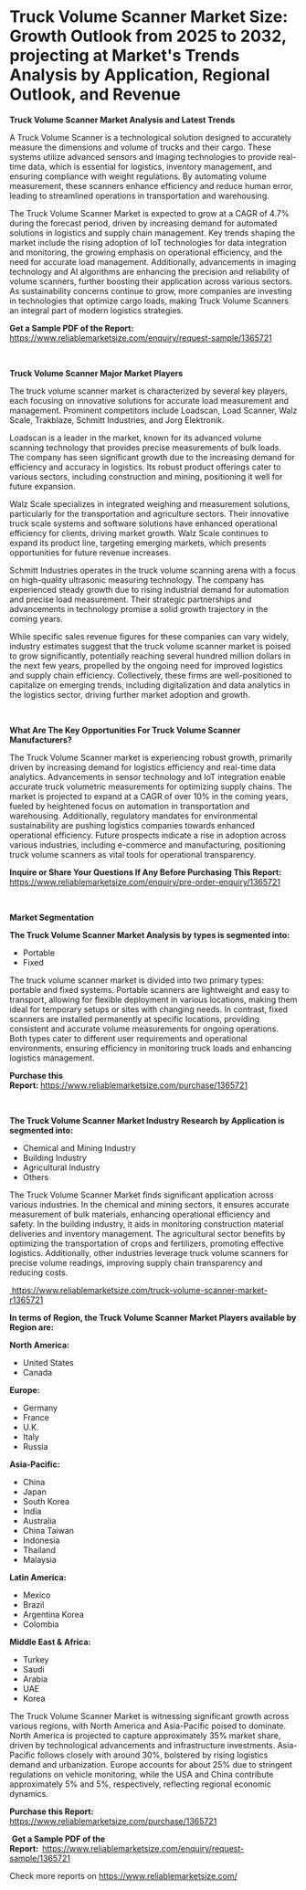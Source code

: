 <p><h1>Truck Volume Scanner Market Size: Growth Outlook from 2025 to 2032, projecting at Market's Trends Analysis by Application, Regional Outlook, and Revenue</h1></p><p><strong>Truck Volume Scanner Market Analysis and Latest Trends</strong></p>
<p><p>A Truck Volume Scanner is a technological solution designed to accurately measure the dimensions and volume of trucks and their cargo. These systems utilize advanced sensors and imaging technologies to provide real-time data, which is essential for logistics, inventory management, and ensuring compliance with weight regulations. By automating volume measurement, these scanners enhance efficiency and reduce human error, leading to streamlined operations in transportation and warehousing.</p><p>The Truck Volume Scanner Market is expected to grow at a CAGR of 4.7% during the forecast period, driven by increasing demand for automated solutions in logistics and supply chain management. Key trends shaping the market include the rising adoption of IoT technologies for data integration and monitoring, the growing emphasis on operational efficiency, and the need for accurate load management. Additionally, advancements in imaging technology and AI algorithms are enhancing the precision and reliability of volume scanners, further boosting their application across various sectors. As sustainability concerns continue to grow, more companies are investing in technologies that optimize cargo loads, making Truck Volume Scanners an integral part of modern logistics strategies.</p></p>
<p><strong>Get a Sample PDF of the Report:&nbsp;</strong> <a href="https://www.reliablemarketsize.com/enquiry/request-sample/1365721?utm_campaign=3348&utm_medium=2&utm_source=Github&utm_content=ia&utm_term=22032025&utm_id=truck-volume-scanner">https://www.reliablemarketsize.com/enquiry/request-sample/1365721</a></p>
<p>&nbsp;</p>
<p><strong>Truck Volume Scanner Major Market Players</strong></p>
<p><p>The truck volume scanner market is characterized by several key players, each focusing on innovative solutions for accurate load measurement and management. Prominent competitors include Loadscan, Load Scanner, Walz Scale, Trakblaze, Schmitt Industries, and Jorg Elektronik. </p><p>Loadscan is a leader in the market, known for its advanced volume scanning technology that provides precise measurements of bulk loads. The company has seen significant growth due to the increasing demand for efficiency and accuracy in logistics. Its robust product offerings cater to various sectors, including construction and mining, positioning it well for future expansion.</p><p>Walz Scale specializes in integrated weighing and measurement solutions, particularly for the transportation and agriculture sectors. Their innovative truck scale systems and software solutions have enhanced operational efficiency for clients, driving market growth. Walz Scale continues to expand its product line, targeting emerging markets, which presents opportunities for future revenue increases.</p><p>Schmitt Industries operates in the truck volume scanning arena with a focus on high-quality ultrasonic measuring technology. The company has experienced steady growth due to rising industrial demand for automation and precise load measurement. Their strategic partnerships and advancements in technology promise a solid growth trajectory in the coming years.</p><p>While specific sales revenue figures for these companies can vary widely, industry estimates suggest that the truck volume scanner market is poised to grow significantly, potentially reaching several hundred million dollars in the next few years, propelled by the ongoing need for improved logistics and supply chain efficiency. Collectively, these firms are well-positioned to capitalize on emerging trends, including digitalization and data analytics in the logistics sector, driving further market adoption and growth.</p></p>
<p>&nbsp;</p>
<p><strong>What Are The Key Opportunities For Truck Volume Scanner Manufacturers?</strong></p>
<p><p>The Truck Volume Scanner market is experiencing robust growth, primarily driven by increasing demand for logistics efficiency and real-time data analytics. Advancements in sensor technology and IoT integration enable accurate truck volumetric measurements for optimizing supply chains. The market is projected to expand at a CAGR of over 10% in the coming years, fueled by heightened focus on automation in transportation and warehousing. Additionally, regulatory mandates for environmental sustainability are pushing logistics companies towards enhanced operational efficiency. Future prospects indicate a rise in adoption across various industries, including e-commerce and manufacturing, positioning truck volume scanners as vital tools for operational transparency.</p></p>
<p><strong>Inquire or Share Your Questions If Any Before Purchasing This Report:</strong> <a href="https://www.reliablemarketsize.com/enquiry/pre-order-enquiry/1365721?utm_campaign=3348&utm_medium=2&utm_source=Github&utm_content=ia&utm_term=22032025&utm_id=truck-volume-scanner">https://www.reliablemarketsize.com/enquiry/pre-order-enquiry/1365721</a></p>
<p>&nbsp;</p>
<p><strong>Market Segmentation</strong></p>
<p><strong>The Truck Volume Scanner Market Analysis by types is segmented into:</strong></p>
<p><ul><li>Portable</li><li>Fixed</li></ul></p>
<p><p>The truck volume scanner market is divided into two primary types: portable and fixed systems. Portable scanners are lightweight and easy to transport, allowing for flexible deployment in various locations, making them ideal for temporary setups or sites with changing needs. In contrast, fixed scanners are installed permanently at specific locations, providing consistent and accurate volume measurements for ongoing operations. Both types cater to different user requirements and operational environments, ensuring efficiency in monitoring truck loads and enhancing logistics management.</p></p>
<p><strong>Purchase this Report:&nbsp;</strong><a href="https://www.reliablemarketsize.com/purchase/1365721?utm_campaign=3348&utm_medium=2&utm_source=Github&utm_content=ia&utm_term=22032025&utm_id=truck-volume-scanner">https://www.reliablemarketsize.com/purchase/1365721</a></p>
<p>&nbsp;</p>
<p><strong>The Truck Volume Scanner Market Industry Research by Application is segmented into:</strong></p>
<p><ul><li>Chemical and Mining Industry</li><li>Building Industry</li><li>Agricultural Industry</li><li>Others</li></ul></p>
<p><p>The Truck Volume Scanner Market finds significant application across various industries. In the chemical and mining sectors, it ensures accurate measurement of bulk materials, enhancing operational efficiency and safety. In the building industry, it aids in monitoring construction material deliveries and inventory management. The agricultural sector benefits by optimizing the transportation of crops and fertilizers, promoting effective logistics. Additionally, other industries leverage truck volume scanners for precise volume readings, improving supply chain transparency and reducing costs.</p></p>
<p><a href="https://www.reliablemarketsize.com/truck-volume-scanner-market-r1365721?utm_campaign=3348&utm_medium=2&utm_source=Github&utm_content=ia&utm_term=22032025&utm_id=truck-volume-scanner">&nbsp;https://www.reliablemarketsize.com/truck-volume-scanner-market-r1365721</a></p>
<p><strong>In terms of Region, the Truck Volume Scanner Market Players available by Region are:</strong></p>
<p>
    <p> <strong> North America: </strong>
        <ul>
            <li>United States</li>
            <li>Canada</li>
        </ul>
        </p> 
    <p> <strong> Europe: </strong>
        <ul>
            <li>Germany</li>
            <li>France</li>
            <li>U.K.</li>
            <li>Italy</li>
            <li>Russia</li>
        </ul>
        </p> 
    <p> <strong> Asia-Pacific: </strong>
        <ul>
            <li>China</li>
            <li>Japan</li>
            <li>South Korea</li>
            <li>India</li>
            <li>Australia</li>
            <li>China Taiwan</li>
            <li>Indonesia</li>
            <li>Thailand</li>
            <li>Malaysia</li>
        </ul>
        </p> 
    <p> <strong> Latin America: </strong>
        <ul>
            <li>Mexico</li>
            <li>Brazil</li>
            <li>Argentina Korea</li>
            <li>Colombia</li>
        </ul>
        </p> 
    <p> <strong> Middle East & Africa: </strong>
        <ul>
            <li>Turkey</li>
            <li>Saudi</li>
            <li>Arabia</li>
            <li>UAE</li>
            <li>Korea</li>
        </ul>
    </p>
    </p>
<p><p>The Truck Volume Scanner Market is witnessing significant growth across various regions, with North America and Asia-Pacific poised to dominate. North America is projected to capture approximately 35% market share, driven by technological advancements and infrastructure investments. Asia-Pacific follows closely with around 30%, bolstered by rising logistics demand and urbanization. Europe accounts for about 25% due to stringent regulations on vehicle monitoring, while the USA and China contribute approximately 5% and 5%, respectively, reflecting regional economic dynamics.</p></p>
<p><strong>Purchase this Report: </strong><a href="https://www.reliablemarketsize.com/purchase/1365721?utm_campaign=3348&utm_medium=2&utm_source=Github&utm_content=ia&utm_term=22032025&utm_id=truck-volume-scanner">https://www.reliablemarketsize.com/purchase/1365721</a></p>
<p>&nbsp;<strong>Get a Sample PDF of the Report:&nbsp;&nbsp;</strong><a href="https://www.reliablemarketsize.com/enquiry/request-sample/1365721?utm_campaign=3348&utm_medium=2&utm_source=Github&utm_content=ia&utm_term=22032025&utm_id=truck-volume-scanner">https://www.reliablemarketsize.com/enquiry/request-sample/1365721</a></p>
<p><strong></strong></p>
<p>Check more reports on <a href="https://www.reliablemarketsize.com/?utm_campaign=3348&utm_medium=2&utm_source=Github&utm_content=ia&utm_term=22032025&utm_id=truck-volume-scanner">https://www.reliablemarketsize.com/</a></p>